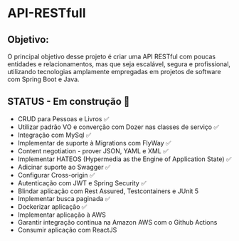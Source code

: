 # API-RESTfull

## Objetivo:

O principal objetivo desse projeto é criar uma API RESTful com poucas entidades e relacionamentos, mas que seja escalável, segura e profissional, utilizando tecnologias amplamente empregadas em projetos de software com Spring Boot e Java.

## STATUS - Em construção :hammer:

- CRUD para Pessoas e Livros :white_check_mark:
- Utilizar padrão VO e converção com Dozer nas classes de serviço :white_check_mark:
- Integração com MySql :white_check_mark:
- Implementar de suporte à Migrations com FlyWay :white_check_mark:
- Content negotiation - prover JSON, YAML e XML :white_check_mark:
- Implementar HATEOS (Hypermedia as the Engine of Application State) :white_check_mark:
- Adicinar suporte ao Swagger :white_check_mark:
- Configurar Cross-origin :white_check_mark:
- Autenticação com JWT e Spring Security :white_check_mark:
- Blindar aplicação com Rest Assured, Testcontainers e JUnit 5
- Implementar busca paginada :white_check_mark:
- Dockerizar aplicação :white_check_mark:
- Implementar aplicação à AWS
- Garantir integração continua na Amazon AWS com o Github Actions
- Consumir aplicação com ReactJS
